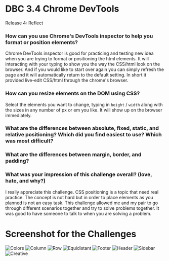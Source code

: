 # DBC 3.4 Chrome DevTools

Release 4: Reflect


### How can you use Chrome's DevTools inspector to help you format or position elements?

Chrome DevTools inspector is good for practicing and testing new idea when you are trying to format or positioning the html elements. It will interacting with your typing to show you the way the CSS/html look on the browser. And if you would like to start over again you can simply refresh the page and it will automatically return to the default setting. In short it provided live-edit CSS/html through the chrome's browser.


### How can you resize elements on the DOM using CSS?

Select the elements you want to change, typing in ```height``` / ```width``` along with the sizes in any number of px or em you like. It will show up on the browser immediately.


### What are the differences between absolute, fixed, static, and relative positioning? Which did you find easiest to use? Which was most difficult?




### What are the differences between margin, border, and padding?




### What was your impression of this challenge overall? (love, hate, and why?)

I really appreciate this challenge. CSS positioning is a topic that need real practice. The concept is not hard but in order to place elements as you planned is not an easy task. This challenge allowed me and my pair to go through different scenarios together and try to solve problems together. It was good to have someone to talk to when you are solving a problem.



# Screenshot for the Challenges

![Colors](/imgs/colors.png "Colors")
![Column](/imgs/column.png "Column")
![Row](/imgs/row.png "Row")
![Equidistant](/imgs/equidistant.png "Equidistant")
![Footer](/imgs/footer.png "Footer")
![Header](/imgs/header.png "Header")
![Sidebar](/imgs/sidebar.png "Sidebar")
![Creative](/imgs/creative.png "Creative")

